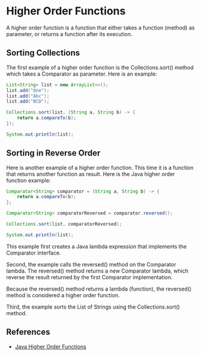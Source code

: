 # Higher Order Functions

A higher order function is a function that either takes a function (method) as parameter, or returns a function after its execution.

## Sorting Collections

The first example of a higher order function is the Collections.sort() method which takes a Comparator as parameter. Here is an example:

```java
List<String> list = new ArrayList<>();
list.add("One");
list.add("Abc");
list.add("BCD");

Collections.sort(list, (String a, String b) -> {
    return a.compareTo(b);
});

System.out.println(list);
```

## Sorting in Reverse Order

Here is another example of a higher order function. This time it is a function that returns another function as result. Here is the Java higher order function example:

```java
Comparator<String> comparator = (String a, String b) -> {
    return a.compareTo(b);
};

Comparator<String> comparatorReversed = comparator.reversed();

Collections.sort(list, comparatorReversed);

System.out.println(list);
```

This example first creates a Java lambda expression that implements the Comparator interface.

Second, the example calls the reversed() method on the Comparator lambda. The reversed() method returns a new Comparator lambda, which reverse the result returned by the first Comparator implementation.

Because the reversed() method returns a lambda (function), the reversed() method is considered a higher order function.

Third, the example sorts the List of Strings using the Collections.sort() method.

## References

* [Java Higher Order Functions](http://tutorials.jenkov.com/java-functional-programming/higher-order-functions.html)
